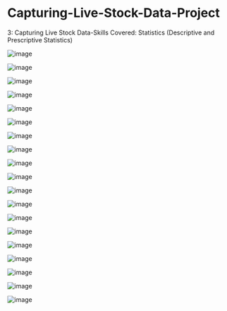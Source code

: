 # Capturing-Live-Stock-Data-Project 
3: Capturing Live Stock Data-Skills Covered:
 Statistics (Descriptive and Prescriptive Statistics)

![image](https://github.com/user-attachments/assets/8a1d1af7-e2a7-4093-b42c-7599748de297)


![image](https://github.com/user-attachments/assets/a71e35cb-f3b1-4577-b314-3a8337f6dc34)


![image](https://github.com/user-attachments/assets/9134202f-f32f-41aa-8d4d-5209096fb080)


![image](https://github.com/user-attachments/assets/27fcb3b4-5196-49ef-87cb-b91fbb6e6ae4)


![image](https://github.com/user-attachments/assets/fc843657-53a3-41ad-a4b3-d70f0205d175)


![image](https://github.com/user-attachments/assets/d8bf54a6-04c1-40b3-806f-34007482eea8)


![image](https://github.com/user-attachments/assets/7fefebc5-1fda-4e23-8e44-7683d6ea43a0)


![image](https://github.com/user-attachments/assets/9c7df026-a8bd-4c81-9248-c1687efd7642)


![image](https://github.com/user-attachments/assets/c0bab8b1-66b0-473e-a11d-6179df0a4cb7)



![image](https://github.com/user-attachments/assets/be74b877-7e06-4a0c-8bf0-62315ca62cc3)


![image](https://github.com/user-attachments/assets/aeb58c69-1d12-40e9-8d7e-e86d38ccbfab)



![image](https://github.com/user-attachments/assets/eb24fb0c-97e6-482b-80f6-20bf508de3b2)


![image](https://github.com/user-attachments/assets/c5d3631d-e6e7-47c4-900c-3842cf07c6e0)


![image](https://github.com/user-attachments/assets/0f216fa6-34db-428e-b4c0-f4b62415d6dd)


![image](https://github.com/user-attachments/assets/a5e2ead0-7f5c-429c-8326-69ac06ac6846)


![image](https://github.com/user-attachments/assets/3cc0919e-e835-4a1e-a70e-04beec278876)


![image](https://github.com/user-attachments/assets/79eb8c6e-d651-4cb9-9cd7-80e2359cdd6b)


![image](https://github.com/user-attachments/assets/14e76428-087a-4682-9ffb-b0d3f4a3f21c)


![image](https://github.com/user-attachments/assets/e0aa14aa-de53-48fd-9955-6a691e3f43af)
